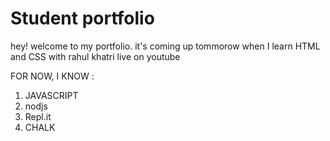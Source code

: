 # Student portfolio

hey! welcome to my portfolio. 
it's coming up tommorow when I learn HTML and CSS with rahul khatri live on youtube

FOR NOW, I KNOW :

1. JAVASCRIPT
1. nodjs
1. Repl.it
1. CHALK



